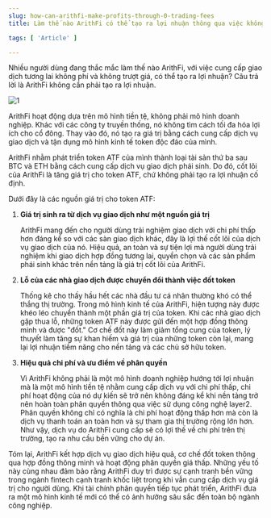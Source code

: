 ```yaml
---
slug: how-can-arithfi-make-profits-through-0-trading-fees
title: Làm thế nào ArithFi có thể tạo ra lợi nhuận thông qua việc không có phí giao dịch?

tags: [ 'Article' ]

---
```


Nhiều người dùng đang thắc mắc làm thế nào ArithFi, với việc cung cấp giao dịch tương lai không phí và không trượt giá, có thể tạo ra lợi nhuận? Câu trả lời là ArithFi không cần phải tạo ra lợi nhuận.

![1](https://nftstorage.link/ipfs/bafybeihmiievw44gmetqvy2zsonzq33wl64bol4vckpi57rrwyq4kfkrkq)

ArithFi hoạt động dựa trên mô hình tiền tệ, không phải mô hình doanh nghiệp. Khác với các công ty truyền thống, nó không tìm cách tối đa hóa lợi ích cho cổ đông. Thay vào đó, nó tạo ra giá trị bằng cách cung cấp dịch vụ giao dịch và tận dụng mô hình kinh tế token độc đáo của mình.

ArithFi nhằm phát triển token ATF của mình thành loại tài sản thứ ba sau BTC và ETH bằng cách cung cấp dịch vụ giao dịch phái sinh. Do đó, cốt lõi của ArithFi là tăng giá trị cho token ATF, chứ không phải tạo ra lợi nhuận cố định.

Dưới đây là các nguồn giá trị cho token ATF:

1. **Giá trị sinh ra từ dịch vụ giao dịch như một nguồn giá trị**

   ArithFi mang đến cho người dùng trải nghiệm giao dịch với chi phí thấp hơn đáng kể so với các sàn giao dịch khác, đây là lợi thế cốt lõi của dịch vụ giao dịch của nó. Hiệu quả, an toàn và sự tiện lợi mà người dùng trải nghiệm khi giao dịch hợp đồng tương lai, quyền chọn và các sản phẩm phái sinh khác trên nền tảng là giá trị cốt lõi của ArithFi.

2. **Lỗ của các nhà giao dịch được chuyển đổi thành việc đốt token**

   Thống kê cho thấy hầu hết các nhà đầu tư cá nhân thường khó có thể thắng thị trường. Trong mô hình kinh tế của ArithFi, hiện tượng này được khéo léo chuyển thành một phần giá trị của token. Khi các nhà giao dịch gặp thua lỗ, những token ATF này được gửi đến một hợp đồng thông minh và được "đốt." Cơ chế đốt này làm giảm tổng cung của token, lý thuyết làm tăng sự khan hiếm và giá trị của những token còn lại, mang lại lợi nhuận tiềm năng cho nền tảng và các chủ sở hữu token.

3. **Hiệu quả chi phí và ưu điểm về phân quyền**

   Vì ArithFi không phải là một mô hình doanh nghiệp hướng tới lợi nhuận mà là một mô hình tiền tệ nhằm cung cấp dịch vụ với chi phí thấp, chi phí hoạt động của nó dự kiến ​​sẽ trở nên không đáng kể khi nền tảng trở nên hoàn toàn phân quyền thông qua việc sử dụng công nghệ layer2. Phân quyền không chỉ có nghĩa là chi phí hoạt động thấp hơn mà còn là dịch vụ thanh toán an toàn hơn và sự tham gia thị trường rộng lớn hơn. Như vậy, dịch vụ do ArithFi cung cấp sẽ có lợi thế về chi phí trên thị trường, tạo ra nhu cầu bền vững cho dự án.

Tóm lại, ArithFi kết hợp dịch vụ giao dịch hiệu quả, cơ chế đốt token thông qua hợp đồng thông minh và hoạt động phân quyền giá thấp. Những yếu tố này cùng nhau đảm bảo rằng ArithFi duy trì được sự cạnh tranh bền vững trong ngành fintech cạnh tranh khốc liệt trong khi vẫn cung cấp dịch vụ giá trị cho người dùng. Khi tài chính phân quyền tiếp tục phát triển, ArithFi đưa ra một mô hình kinh tế mới có thể có ảnh hưởng sâu sắc đến toàn bộ ngành công nghiệp.
